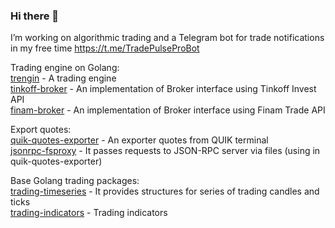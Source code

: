 ### Hi there 👋 

I’m working on algorithmic trading and a Telegram bot for trade notifications in my free time https://t.me/TradePulseProBot

Trading engine on Golang:\
[trengin](https://github.com/evsamsonov/trengin) - A trading engine\
[tinkoff-broker](https://github.com/evsamsonov/tinkoff-broker) - An implementation of Broker interface using Tinkoff Invest API\
[finam-broker](https://github.com/evsamsonov/finam-broker) - An implementation of Broker interface using Finam Trade API 

Export quotes:\
[quik-quotes-exporter](https://github.com/evsamsonov/quik-quotes-exporter) - An exporter quotes from QUIK terminal\
[jsonrpc-fsproxy](https://github.com/evsamsonov/jsonrpc-fsproxy) - It passes requests to JSON-RPC server via files (using in quik-quotes-exporter)

Base Golang trading packages:\
[trading-timeseries](https://github.com/evsamsonov/trading-timeseries) - It provides structures for series of trading candles and ticks\
[trading-indicators](https://github.com/evsamsonov/trading-indicators) - Trading indicators

<!--
**evsamsonov/evsamsonov** is a ✨ _special_ ✨ repository because its `README.md` (this file) appears on your GitHub profile.

Here are some ideas to get you started:

- 🔭 I’m currently working on ...
- 🌱 I’m currently learning ...
- 👯 I’m looking to collaborate on ...
- 🤔 I’m looking for help with ...
- 💬 Ask me about ...
- 📫 How to reach me: ...
- 😄 Pronouns: ...
- ⚡ Fun fact: ...
-->
